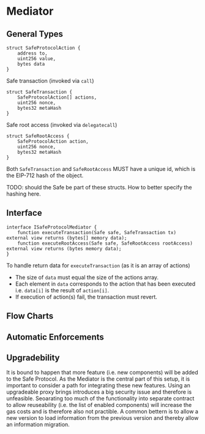 # Mediator

## General Types

```solidity
struct SafeProtocolAction {
    address to,
    uint256 value,
    bytes data
}
```

Safe transaction (invoked via `call`)

```solidity
struct SafeTransaction {
    SafeProtocolAction[] actions,
    uint256 nonce,
    bytes32 metaHash
}
```

Safe root access (invoked via `delegatecall`)

```solidity
struct SafeRootAccess {
    SafeProtocolAction action,
    uint256 nonce,
    bytes32 metaHash
}
```

Both `SafeTransaction` and `SafeRootAccess` MUST have a unique id, which is the EIP-712 hash of the object.

TODO: should the Safe be part of these structs. How to better specify the hashing here.

## Interface

```solidity
interface ISafeProtocolMediator {
    function executeTransaction(Safe safe, SafeTransaction tx) external view returns (bytes[] memory data);
    function executeRootAccess(Safe safe, SafeRootAccess rootAccess) external view returns (bytes memory data);
}
```

To handle return data for `executeTransaction` (as it is an array of actions)
- The size of `data` must equal the size of the actions array.
- Each element in `data` corresponds to the action that has been executed i.e. `data[i]` is the result of `action[i]`.
- If execution of action(s) fail, the transaction must revert.

## Flow Charts

## Automatic Enforcements

## Upgradebility 

It is bound to happen that more feature (i.e. new components) will be added to the Safe Protocol. As the Mediator is the central part of this setup, it is important to consider a path for integrating these new features. Using an upgradeable proxy brings introduces a big security issue and therefore is unfeasible. Seoarating too much of the functionality into separate contract to allow reuseability (i.e. the list of enabled components) will increase the gas costs and is therefore also not practible. A common bettern is to allow a new version to load information from the previous version and thereby allow an information migration.
